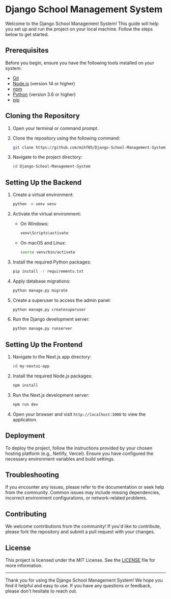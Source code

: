 # Django School Management System

Welcome to the Django School Management System! This guide will help you set up and run the project on your local machine. Follow the steps below to get started.

## Prerequisites

Before you begin, ensure you have the following tools installed on your system:

- [Git](https://git-scm.com/)
- [Node.js](https://nodejs.org/) (version 14 or higher)
- [npm](https://www.npmjs.com/)
- [Python](https://www.python.org/) (version 3.6 or higher)
- [pip](https://pip.pypa.io/en/stable/)

## Cloning the Repository

1. Open your terminal or command prompt.
2. Clone the repository using the following command:

   ```bash
   git clone https://github.com/mihf05/Django-School-Management-System.git
   ```

3. Navigate to the project directory:

   ```bash
   cd Django-School-Management-System
   ```

## Setting Up the Backend

1. Create a virtual environment:

   ```bash
   python -m venv venv
   ```

2. Activate the virtual environment:

   - On Windows:

     ```bash
     venv\Scripts\activate
     ```

   - On macOS and Linux:

     ```bash
     source venv/bin/activate
     ```

3. Install the required Python packages:

   ```bash
   pip install -r requirements.txt
   ```

4. Apply database migrations:

   ```bash
   python manage.py migrate
   ```

5. Create a superuser to access the admin panel:

   ```bash
   python manage.py createsuperuser
   ```

6. Run the Django development server:

   ```bash
   python manage.py runserver
   ```

## Setting Up the Frontend

1. Navigate to the Next.js app directory:

   ```bash
   cd my-nextui-app
   ```

2. Install the required Node.js packages:

   ```bash
   npm install
   ```

3. Run the Next.js development server:

   ```bash
   npm run dev
   ```

4. Open your browser and visit `http://localhost:3000` to view the application.

## Deployment

To deploy the project, follow the instructions provided by your chosen hosting platform (e.g., Netlify, Vercel). Ensure you have configured the necessary environment variables and build settings.

## Troubleshooting

If you encounter any issues, please refer to the documentation or seek help from the community. Common issues may include missing dependencies, incorrect environment configurations, or network-related problems.

## Contributing

We welcome contributions from the community! If you'd like to contribute, please fork the repository and submit a pull request with your changes.

## License

This project is licensed under the MIT License. See the [LICENSE](LICENSE) file for more information.

---

Thank you for using the Django School Management System! We hope you find it helpful and easy to use. If you have any questions or feedback, please don't hesitate to reach out.
